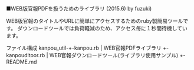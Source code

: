 ■WEB版官報PDFを扱うためのライブラリ (2015.6) by fuzuki)


WEB版官報のタイトルやURLに簡単にアクセスするためのruby製簡易ツールです。
ダウンロードツールでは負荷軽減のため、アクセス毎に１秒間待機しています。


ファイル構成
kanpou_util-+-kanpou.rb
            |    WEB官報PDFライブラリ
            +-kanpoudltoor.rb
            |    WEB官報ダウンロードツール(ライブラリ使用サンプル)
            +-README.md
                 
